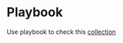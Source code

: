 Playbook
=========

Use playbook to check this [collection](https://github.com/Borodatko/my_own_collection.git)

